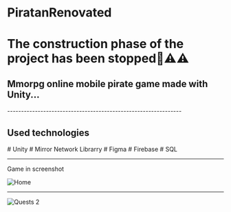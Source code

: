 # PiratanRenovated

<h1>The construction phase of the project has been stopped🤯⚠⚠</h1>
<h2>Mmorpg online mobile pirate game made with Unity...</h2>
---------------------------------------------------------------

<h2>Used technologies</h2>
# Unity
# Mirror Network Librarry
# Figma
# Firebase
# SQL


---------------------------------------------------------------
Game in screenshot

![Home](https://github.com/mamooo66/PiratanRenovated/assets/54467300/aae24fee-b67e-4b68-a5de-071a9304bff4)

---------------------------------------------------------------

![Quests 2](https://github.com/mamooo66/PiratanRenovated/assets/54467300/a27758c7-bae5-4690-8cf0-e3b6dcb35f16)
